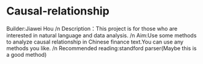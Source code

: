 # Causal-relationship

Builder:Jiawei Hou
/n
Description：This project is for those who are interested in natural language and data analysis.
/n
Aim:Use some methods to analyze causal relationship in Chinese finance text.You can use any methods you like.
/n
Recommended reading:standford parser(Maybe this is a good method)
